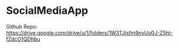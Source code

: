 # SocialMediaApp

Github Repo: https://drive.google.com/drive/u/1/folders/1W3TJIsfm9nyUo0J-Z5hI-fZdcO1QDhbu
